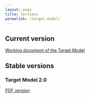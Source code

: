 ```yaml
---
layout: page
title: Versions
permalink: /target-model/
---
```

## Current version

[Working document of the Target Model](/target-model/current/information)

## Stable versions

### Target Model 2.0

[PDF version](https://drive.google.com/file/d/1-WkmSzsXj3hP9snbkKuPRMizELbTZ5C2/view?usp=sharing)